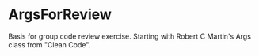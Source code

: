 ArgsForReview
=============

Basis for group code review exercise.
Starting with Robert C Martin's Args class from "Clean Code".
